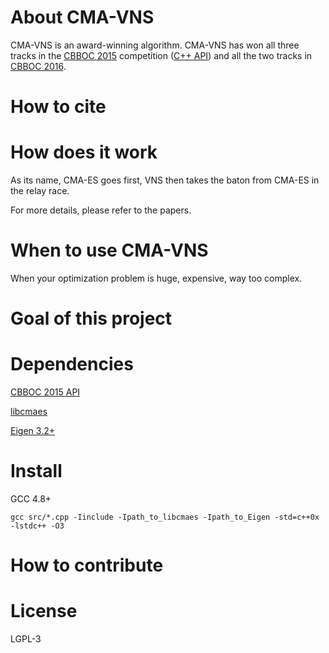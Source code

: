 # About CMA-VNS

CMA-VNS is an award-winning algorithm. CMA-VNS has won all three tracks in the [CBBOC 2015](http://web.mst.edu/~tauritzd/CBBOC/GECCO2015/) competition ([C++ API](https://github.com/cbboc/cpp)) and all the two tracks in [CBBOC 2016](http://web.mst.edu/~tauritzd/CBBOC/GECCO2016/).

# How to cite

# How does it work

As its name, CMA-ES goes first, VNS then takes the baton from CMA-ES in the relay race.

For more details, please refer to the papers.

# When to use CMA-VNS

When your optimization problem is huge, expensive, way too complex.

# Goal of this project

# Dependencies

[CBBOC 2015 API](https://github.com/cbboc/cpp)

[libcmaes](https://github.com/beniz/libcmaes)

[Eigen 3.2+](http://eigen.tuxfamily.org)

# Install

GCC 4.8+ 

    gcc src/*.cpp -Iinclude -Ipath_to_libcmaes -Ipath_to_Eigen -std=c++0x -lstdc++ -O3

# How to contribute

# License

LGPL-3


 